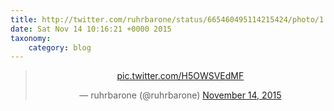 ```yaml
---
title: http://twitter.com/ruhrbarone/status/665460495114215424/photo/1
date: Sat Nov 14 10:16:21 +0000 2015
taxonomy:
    category: blog
---
```

<blockquote class="twitter-tweet" align="center" width="350"><p lang="und" dir="ltr"><a href="http://twitter.com/ruhrbarone/status/665460495114215424/photo/1">pic.twitter.com/H5OWSVEdMF</a></p>&mdash; ruhrbarone (@ruhrbarone) <a href="https://twitter.com/ruhrbarone/status/665460495114215424">November 14, 2015</a></blockquote>
